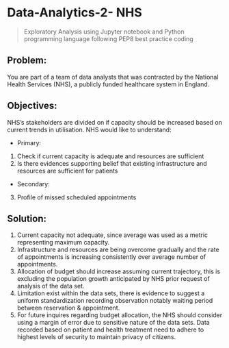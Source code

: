 
# Data-Analytics-2- NHS
> Exploratory Analysis using Jupyter notebook and Python programming language following PEP8 best practice coding

## Problem:
You are part of a team of data analysts that was contracted by the National Health Services (NHS), a publicly funded healthcare system in England.

## Objectives:
NHS’s stakeholders are divided on if capacity should be increased based on current trends in utilisation. NHS would like to understand: 
- Primary:
1. Check if current capacity is adequate and resources are sufficient
2. Is there evidences supporting belief that existing infrastructure and resources are sufficient for patients
- Secondary:
3. Profile of missed scheduled appointments

## Solution:
1. Current capacity not adequate, since average was used as a metric representing maximum capacity.
2. Infrastructure and resources are being overcome gradually and the rate of appointments is increasing consistently over average number of appointments.
3. Allocation of budget should increase assuming current trajectory, this is excluding the population growth anticipated by NHS prior request of analysis of the data set.
4. Limitation exist within the data sets, there is evidence to suggest a uniform standardization recording observation notably waiting period between reservation & appointment.
5. For future inquires regarding budget allocation, the NHS should consider using a margin of error due to sensitive nature of the data sets. Data recorded based on patient and health treatment need to adhere to highest levels of security to maintain privacy of citizens. 
